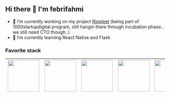 ## Hi there 👋 I'm febrifahmi

- 🔭 I’m currently working on my project [Rippleet](www.rippleet.com) (being part of 1000startupdigital program, still hangin there through incubation phase.. we still need CTO though..)
- 🌱 I’m currently learning React Native and Flask
<!--
**febrifahmi/febrifahmi** is a ✨ _special_ ✨ repository because its `README.md` (this file) appears on your GitHub profile.

Here are some ideas to get you started:

- 🔭 I’m currently working on ...
- 🌱 I’m currently learning ...
- 👯 I’m looking to collaborate on ...
- 🤔 I’m looking for help with ...
- 💬 Ask me about ...
- 📫 How to reach me: ...
- 😄 Pronouns: ...
- ⚡ Fun fact: ...
-->

### Favorite stack

|<img src="https://0to100academy.com/wp-content/uploads/2020/05/main-qimg-28cadbd02699c25a88e5c78d73c7babc-1.png" width=100px height=100px>|<img src="https://www.probytes.net/wp-content/uploads/2018/10/flask-logo-png-transparent.png" width=100px height=100px>|<img src="https://www.pngitem.com/pimgs/m/664-6644509_icon-react-js-logo-hd-png-download.png" width=100px height=100px>|<img src="https://upload.wikimedia.org/wikipedia/commons/thumb/b/b2/Bootstrap_logo.svg/1024px-Bootstrap_logo.svg.png" width=100px height=100px>|<img src="https://pbs.twimg.com/profile_images/1156727030827716608/gppZ606-_400x400.png" width=100px height=100px>|<img src="https://cdn.iconscout.com/icon/free/png-512/postgresql-11-1175122.png" width=100px height=100px>|
|:---:|:---:|:---:|:---:|:---:|:---:|
